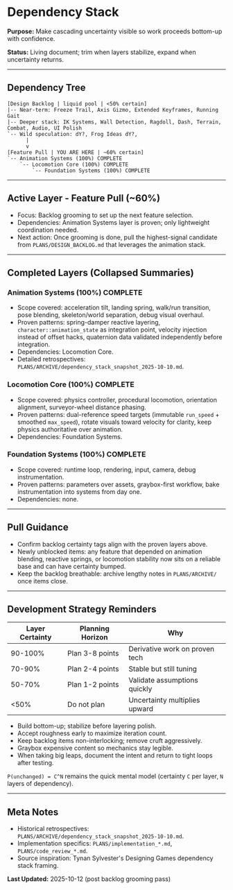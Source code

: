 # Dependency Stack

**Purpose:** Make cascading uncertainty visible so work proceeds bottom-up with confidence.

**Status:** Living document; trim when layers stabilize, expand when uncertainty returns.

---

## Dependency Tree

```
[Design Backlog | liquid pool | <50% certain]
|-- Near-term: Freeze Trail, Axis Gizmo, Extended Keyframes, Running Gait
|-- Deeper stack: IK Systems, Wall Detection, Ragdoll, Dash, Terrain, Combat, Audio, UI Polish
`-- Wild speculation: dY?, Frog Ideas dY?,
      |
      v
[Feature Pull | YOU ARE HERE | ~60% certain]
`-- Animation Systems (100%) COMPLETE
    `-- Locomotion Core (100%) COMPLETE
        `-- Foundation Systems (100%) COMPLETE
```

---

## Active Layer - Feature Pull (~60%)

- Focus: Backlog grooming to set up the next feature selection.
- Dependencies: Animation Systems layer is proven; only lightweight coordination needed.
- Next action: Once grooming is done, pull the highest-signal candidate from `PLANS/DESIGN_BACKLOG.md` that leverages the animation stack.

---

## Completed Layers (Collapsed Summaries)

### Animation Systems (100%) COMPLETE
- Scope covered: acceleration tilt, landing spring, walk/run transition, pose blending, skeleton/world separation, debug visual overhaul.
- Proven patterns: spring-damper reactive layering, `character::animation_state` as integration point, velocity injection instead of offset hacks, quaternion data validated independently before integration.
- Dependencies: Locomotion Core.
- Detailed retrospectives: `PLANS/ARCHIVE/dependency_stack_snapshot_2025-10-10.md`.

### Locomotion Core (100%) COMPLETE
- Scope covered: physics controller, procedural locomotion, orientation alignment, surveyor-wheel distance phasing.
- Proven patterns: dual-reference speed targets (immutable `run_speed` + smoothed `max_speed`), rotate visuals toward velocity for clarity, keep physics authoritative over animation.
- Dependencies: Foundation Systems.

### Foundation Systems (100%) COMPLETE
- Scope covered: runtime loop, rendering, input, camera, debug instrumentation.
- Proven patterns: parameters over assets, graybox-first workflow, bake instrumentation into systems from day one.
- Dependencies: none.

---

## Pull Guidance

- Confirm backlog certainty tags align with the proven layers above.
- Newly unblocked items: any feature that depended on animation blending, reactive springs, or locomotion stability now sits on a reliable base and can have certainty bumped.
- Keep the backlog breathable: archive lengthy notes in `PLANS/ARCHIVE/` once items close.

---

## Development Strategy Reminders

| Layer Certainty | Planning Horizon | Why |
| --------------- | ---------------- | --- |
| 90-100%         | Plan 3-8 points  | Derivative work on proven tech |
| 70-90%          | Plan 2-4 points  | Stable but still tuning |
| 50-70%          | Plan 1-2 points  | Validate assumptions quickly |
| <50%            | Do not plan      | Uncertainty multiplies upward |

- Build bottom-up; stabilize before layering polish.
- Accept roughness early to maximize iteration count.
- Keep backlog items non-interlocking; remove cruft aggressively.
- Graybox expensive content so mechanics stay legible.
- When taking big leaps, document the intent and return to tight loops after testing.

`P(unchanged) = C^N` remains the quick mental model (certainty `C` per layer, `N` layers of dependency).

---

## Meta Notes

- Historical retrospectives: `PLANS/ARCHIVE/dependency_stack_snapshot_2025-10-10.md`.
- Implementation specifics: `PLANS/implementation_*.md`, `PLANS/code_review_*.md`.
- Source inspiration: Tynan Sylvester's Designing Games dependency stack framing.

**Last Updated:** 2025-10-12 (post backlog grooming pass)
